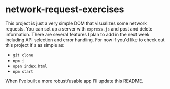 # network-request-exercises
This project is just a very simple DOM that visualizes some network requests. You can set up a server with `express.js` and post and delete information. There are several features I plan to add in the next week including API selection and error handling. For now if you'd like to check out this project it's as simple as: 
- `git clone`
- `npm i`
- `open index.html`
- `npm start`

When I've built a more robust/usable app I'll update this README. 
